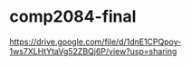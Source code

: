 # comp2084-final

https://drive.google.com/file/d/1dnE1CPQpoy-1ws7XLHtYtaVg52ZBQj6P/view?usp=sharing
